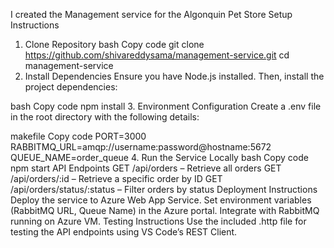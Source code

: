 I created the Management service for the  Algonquin Pet Store
Setup Instructions
1. Clone Repository
bash
Copy code
git clone https://github.com/shivareddysama/management-service.git
cd management-service
2. Install Dependencies
Ensure you have Node.js installed. Then, install the project dependencies:

bash
Copy code
npm install
3. Environment Configuration
Create a .env file in the root directory with the following details:

makefile
Copy code
PORT=3000
RABBITMQ_URL=amqp://username:password@hostname:5672
QUEUE_NAME=order_queue
4. Run the Service Locally
bash
Copy code
npm start
API Endpoints
GET /api/orders – Retrieve all orders
GET /api/orders/:id – Retrieve a specific order by ID
GET /api/orders/status/:status – Filter orders by status
Deployment Instructions
Deploy the service to Azure Web App Service.
Set environment variables (RabbitMQ URL, Queue Name) in the Azure portal.
Integrate with RabbitMQ running on Azure VM.
Testing Instructions
Use the included .http file for testing the API endpoints using VS Code’s REST Client.
